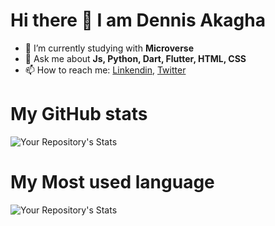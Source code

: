# Hi there 👋 I am Dennis Akagha
- 🌱 I’m currently studying with **Microverse**
- 💬 Ask me about **Js, Python, Dart, Flutter, HTML, CSS**
- 📫 How to reach me: [Linkendin](https://www.linkedin.com/in/dennisakagha/), [Twitter](https://twitter.com/dennisakagha) 

# My GitHub stats

![Your Repository's Stats](https://github-readme-stats.vercel.app/api?username=denscholar&show_icons=true)

# My Most used language
![Your Repository's Stats](https://github-readme-stats.vercel.app/api/top-langs/?username=denscholar&theme=blue-green)


<!-- 
**denscholar/denscholar** is a ✨ _special_ ✨ repository because its `README.md` (this file) appears on your GitHub profile.



Here are some ideas to get you started:

- 🔭 I’m currently working on ...
-  ...
- 👯 I’m looking to collaborate on ...
- 🤔 I’m looking for help with ...
- 💬 Ask me about ...
- 📫 How to reach me: ...
- 😄 Pronouns: ...
- ⚡ Fun fact: ...
 -->
